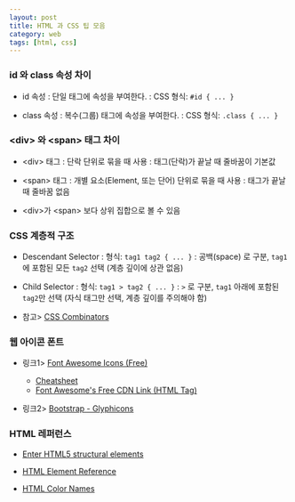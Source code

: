 ```yaml
---
layout: post
title: HTML 과 CSS 팁 모음
category: web
tags: [html, css]
---
```


### id 와 class 속성 차이

* id 속성
 : 단일 태그에 속성을 부여한다.
 : CSS 형식: `#id { ... }`

* class 속성
 : 복수(그룹) 태그에 속성을 부여한다.
 : CSS 형식: `.class { ... }`

### \<div\> 와 \<span\> 태그 차이

* \<div\> 태그
 : 단락 단위로 묶을 때 사용
 : 태그(단락)가 끝날 때 줄바꿈이 기본값

* \<span\> 태그
 : 개별 요소(Element, 또는 단어) 단위로 묶을 때 사용
 : 태그가 끝날 때 줄바꿈 없음

* \<div\>가 \<span\> 보다 상위 집합으로 볼 수 있음

### CSS 계층적 구조

* Descendant Selector
 : 형식: `tag1 tag2 { ... }`
 : 공백(space) 로 구분, `tag1` 에 포함된 모든 `tag2` 선택 (계층 깊이에 상관 없음)

* Child Selector
 : 형식: `tag1 > tag2 { ... }`
 : `>` 로 구분, `tag1` 아래에 포함된 `tag2`만 선택 (자식 태그만 선택, 계층 깊이를 주의해야 함)

* 참고> [CSS Combinators](http://www.w3schools.com/css/css_combinators.asp)

### 웹 아이콘 폰트

* 링크1> [Font Awesome Icons (Free)](https://fontawesome.com/icons?d=gallery&m=free)
  * [Cheatsheet](https://fontawesome.com/cheatsheet)
  * [Font Awesome's Free CDN Link (HTML Tag)](https://fontawesome.com/start)

* 링크2> [Bootstrap - Glyphicons](http://getbootstrap.com/components/#glyphicons)

### HTML 레퍼런스

* [Enter HTML5 structural elements](https://www.w3.org/wiki/HTML_structural_elements#Enter_HTML5_structural_elements)

* [HTML Element Reference](http://www.w3schools.com/tags/)

* [HTML Color Names](http://www.w3schools.com/tags/ref_colornames.asp)
